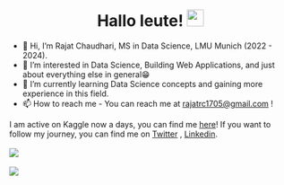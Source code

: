 <h1 align="center">Hallo leute! <img src="https://raw.githubusercontent.com/MartinHeinz/MartinHeinz/master/wave.gif" width="30px"></h1> 

- 👋 Hi, I’m Rajat Chaudhari, MS in Data Science, LMU Munich (2022 - 2024).
- 👀 I’m interested in Data Science, Building Web Applications, and just about everything else in general😁
- 🌱 I’m currently learning Data Science concepts and gaining more experience in this field.
- 📫 How to reach me - You can reach me at rajatrc1705@gmail.com !

I am active on Kaggle now a days, you can find me [here](https://www.kaggle.com/rajatrc1705)!
If you want to follow my journey, you can find me on [Twitter](https://twitter.com/rajatrc17)
, [Linkedin](https://www.linkedin.com/in/rajat-chaudhari-994017168/).
<br><br>
<img align="center" src="https://github-readme-stats.vercel.app/api/?username=rajatrc1705&theme=tokyonight" />
<br><br>
<img align="center" src="https://github-readme-stats.vercel.app/api/top-langs/?username=rajatrc1705&theme=tokyonight" />
<br><br>


<!---
rajatrc1705/rajatrc1705 is a ✨ special ✨ repository because its `README.md` (this file) appears on your GitHub profile.
You can click the Preview link to take a look at your changes.
--->

